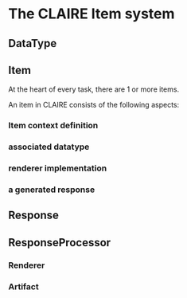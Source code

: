 # The CLAIRE Item system

## DataType

## Item

At the heart of every task, there are 1 or more items.

An item in CLAIRE consists of the following aspects:

### Item context definition
### associated datatype
### renderer implementation
### a generated response



## Response


## ResponseProcessor

### Renderer

### Artifact